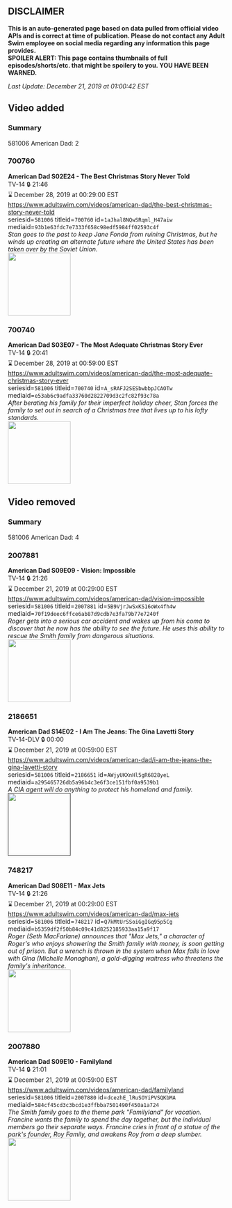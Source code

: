 ## DISCLAIMER
**This is an auto-generated page based on data pulled from official video APIs and is correct at time of publication. Please do not contact any Adult Swim employee on social media regarding any information this page provides.**  
**SPOILER ALERT: This page contains thumbnails of full episodes/shorts/etc. that might be spoilery to you. YOU HAVE BEEN WARNED.**  

_Last Update: December 21, 2019 at 01:00:42 EST_
## Video added
### Summary
581006 American Dad: 2  
### 700760
**American Dad S02E24 - The Best Christmas Story Never Told**  
TV-14 🔒 21:46  
⌛ December 28, 2019 at 00:29:00 EST  
https://www.adultswim.com/videos/american-dad/the-best-christmas-story-never-told  
seriesid=`581006` titleid=`700760` id=`1aJhal8NQwSRqml_H47aiw` mediaid=`93b1e63fdc7e7333f658c98edf5984ff02593c4f`  
_Stan goes to the past to keep Jane Fonda from ruining Christmas, but he winds up creating an alternate future where the United States has been taken over by the Soviet Union._  
<a href="https://i.cdn.turner.com/adultswim/big/image-upload/thumbnails/thumb-2_image-15199348053771.jpg"><img src="https://i.cdn.turner.com/adultswim/big/image-upload/thumbnails/thumb-2_image-15199348053771.jpg" height="144px" /></a>
### 700740
**American Dad S03E07 - The Most Adequate Christmas Story Ever**  
TV-14 🔒 20:41  
⌛ December 28, 2019 at 00:59:00 EST  
https://www.adultswim.com/videos/american-dad/the-most-adequate-christmas-story-ever  
seriesid=`581006` titleid=`700740` id=`A_sRAFJ2SESbwbbpJCAOTw` mediaid=`e53ab6c9adfa33760d2822709d3c2fc82f93c78a`  
_After berating his family for their imperfect holiday cheer, Stan forces the family to set out in search of a Christmas tree that lives up to his lofty standards._  
<a href="https://i.cdn.turner.com/adultswim/big/image-upload/thumbnails/thumb-2_image-151994031687518.jpg"><img src="https://i.cdn.turner.com/adultswim/big/image-upload/thumbnails/thumb-2_image-151994031687518.jpg" height="144px" /></a>
## Video removed
### Summary
581006 American Dad: 4  
### 2007881
**American Dad S09E09 - Vision: Impossible**  
TV-14 🔒 21:26  
⌛ December 21, 2019 at 00:29:00 EST  
https://www.adultswim.com/videos/american-dad/vision-impossible  
seriesid=`581006` titleid=`2007881` id=`5B9VjrJwSxKS16oWx4fh4w` mediaid=`70f19deec6ffce6ab87d9cdb7e3fa79b77e7240f`  
_Roger gets into a serious car accident and wakes up from his coma to discover that he now has the ability to see the future.  He uses this ability to rescue the Smith family from dangerous situations._  
<a href="https://i.cdn.turner.com/adultswim/big/image-upload/thumbnails/thumb-2_image-15187079261367.jpg"><img src="https://i.cdn.turner.com/adultswim/big/image-upload/thumbnails/thumb-2_image-15187079261367.jpg" height="144px" /></a>
### 2186651
**American Dad S14E02 - I Am The Jeans: The Gina Lavetti Story**  
TV-14-DLV 🔒 00:00  
⌛ December 21, 2019 at 00:59:00 EST  
https://www.adultswim.com/videos/american-dad/i-am-the-jeans-the-gina-lavetti-story  
seriesid=`581006` titleid=`2186651` id=`AWjyUKXnHl5gR6828yeL` mediaid=`a295465726db5a96b4c3e6f3ce151fbf0a9539b1`  
_A CIA agent will do anything to protect his homeland and family._  
<a href=""><img src="" height="144px" /></a>
### 748217
**American Dad S08E11 - Max Jets**  
TV-14 🔒 21:26  
⌛ December 21, 2019 at 00:29:00 EST  
https://www.adultswim.com/videos/american-dad/max-jets  
seriesid=`581006` titleid=`748217` id=`Q7kMtUrSSoiGgIGq95p5Cg` mediaid=`b5359df2f50b84c09c41d8252185933aa15a9f17`  
_Roger (Seth MacFarlane) announces that "Max Jets," a character of Roger's who enjoys showering the Smith family with money, is soon getting out of prison. But a wrench is thrown in the system when Max falls in love with Gina (Michelle Monaghan), a gold-digging waitress who threatens the family's inheritance._  
<a href="https://i.cdn.turner.com/adultswim/big/image-upload/thumbnails/thumb-2_image-15180319338171.jpg"><img src="https://i.cdn.turner.com/adultswim/big/image-upload/thumbnails/thumb-2_image-15180319338171.jpg" height="144px" /></a>
### 2007880
**American Dad S09E10 - Familyland**  
TV-14 🔒 21:01  
⌛ December 21, 2019 at 00:59:00 EST  
https://www.adultswim.com/videos/american-dad/familyland  
seriesid=`581006` titleid=`2007880` id=`dcezhE_lRuSOYiPVSQKbMA` mediaid=`584cf45cd3c3bcd1e3ffbba7501490f450a1a724`  
_The Smith family goes to the theme park "Familyland" for vacation.  Francine wants the family to spend the day together, but the individual members go their separate ways.  Francine cries in front of a statue of the park's founder, Roy Family, and awakens Roy from a deep slumber._  
<a href="https://i.cdn.turner.com/adultswim/big/image-upload/thumbnails/thumb-2_image-151923992528317.jpg"><img src="https://i.cdn.turner.com/adultswim/big/image-upload/thumbnails/thumb-2_image-151923992528317.jpg" height="144px" /></a>
